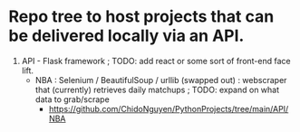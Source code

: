 # Repo tree to host projects that can be delivered locally via an API.

1. API - Flask framework ; TODO: add react or some sort of front-end face lift.
    - NBA : Selenium / BeautifulSoup / urllib (swapped out) : webscraper that (currently) retrieves daily matchups ; TODO: expand on what data to grab/scrape
        - https://github.com/ChidoNguyen/PythonProjects/tree/main/API/NBA
